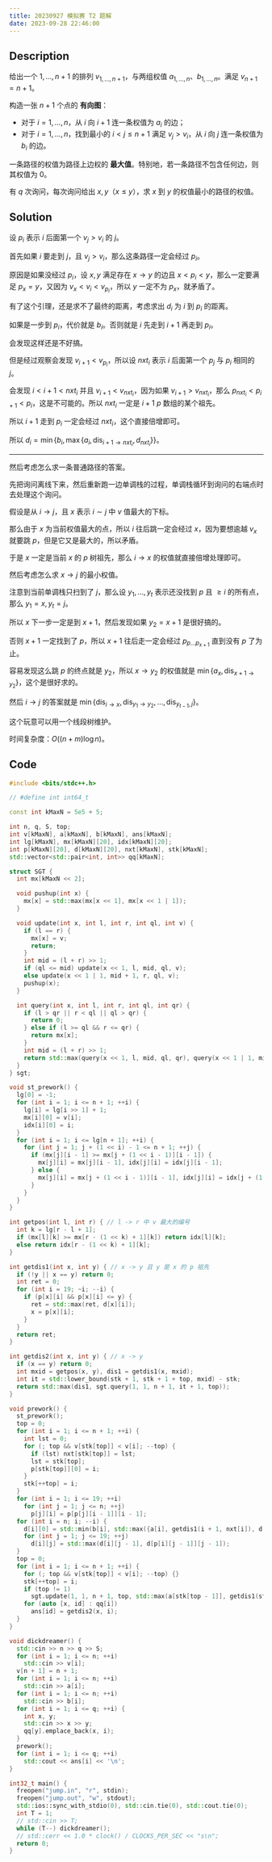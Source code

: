 ```yaml
---
title: 20230927 模拟赛 T2 题解
date: 2023-09-28 22:46:00
---
```


## Description

给出一个 $1,\dots,n+1$ 的排列 $v_{1,\dots,n+1}$，与两组权值 $a_{1,\dots,n}$、$b_{1,\dots,n}$。满足 $v_{n+1}=n+1$。

构造一张 $n+1$ 个点的 **有向图**：

+ 对于 $i=1,\dots,n$，从 $i$ 向 $i+1$ 连一条权值为 $a_i$ 的边；
+ 对于 $i=1,\dots,n$，找到最小的 $i < j \le n+1$ 满足 $v_j>v_i$，从 $i$ 向 $j$ 连一条权值为 $b_i$ 的边。

一条路径的权值为路径上边权的 **最大值**。特别地，若一条路径不包含任何边，则其权值为 $0$。

有 $q$ 次询问，每次询问给出 $x,y$（$x \le y$），求 $x$ 到 $y$ 的权值最小的路径的权值。

## Solution

设 $p_i$ 表示 $i$ 后面第一个 $v_j>v_i$ 的 $j$。

首先如果 $i$ 要走到 $j$，且 $v_j>v_i$，那么这条路径一定会经过 $p_i$。

原因是如果没经过 $p_i$，设 $x,y$ 满足存在 $x\to y$ 的边且 $x<p_i<y$，那么一定要满足 $p_x=y$，又因为 $v_x<v_i<v_{p_i}$，所以 $y$ 一定不为 $p_x$，就矛盾了。

有了这个引理，还是求不了最终的距离，考虑求出 $d_i$ 为 $i$ 到 $p_i$ 的距离。

如果是一步到 $p_i$，代价就是 $b_i$。否则就是 $i$ 先走到 $i+1$ 再走到 $p_i$。

会发现这样还是不好搞。

但是经过观察会发现 $v_{i+1}<v_{p_i}$，所以设 $nxt_i$ 表示 $i$ 后面第一个 $p_j$ 与 $p_i$ 相同的 $j$。

会发现 $i<i+1<nxt_i$ 并且 $v_{i+1}<v_{nxt_i}$，因为如果 $v_{i+1}>v_{nxt_i}$，那么 $p_{nxt_i}<p_{i+1}<p_i$，这是不可能的。所以 $nxt_i$ 一定是 $i+1$ $p$ 数组的某个祖先。

所以 $i+1$ 走到 $p_i$ 一定会经过 $nxt_i$，这个直接倍增即可。

所以 $d_i=\min\{b_i,\max\{a_i,\text{dis}_{i+1\to nxt_i},d_{nxt_i}\}\}$。

---

然后考虑怎么求一条普通路径的答案。

先把询问离线下来，然后重新跑一边单调栈的过程，单调栈循环到询问的右端点时去处理这个询问。

假设是从 $i\to j$，且 $x$ 表示 $i\sim j$ 中 $v$ 值最大的下标。

那么由于 $x$ 为当前权值最大的点，所以 $i$ 往后跳一定会经过 $x$，因为要想逾越 $v_x$ 就要跳 $p$，但是它又是最大的，所以矛盾。

于是 $x$ 一定是当前 $x$ 的 $p$ 树祖先，那么 $i\to x$ 的权值就直接倍增处理即可。

然后考虑怎么求 $x\to j$ 的最小权值。

注意到当前单调栈只扫到了 $j$，那么设 $y_1,\dots,y_{t}$ 表示还没找到 $p$ 且 $\geq i$ 的所有点，那么 $y_1=x,y_t=j$。

所以 $x$ 下一步一定是到 $x+1$，然后发现如果 $y_2=x+1$ 是很好搞的。

否则 $x+1$ 一定找到了 $p$，所以 $x+1$ 往后走一定会经过 $p_{p\dots p_{x+1}}$ 直到没有 $p$ 了为止。

容易发现这么跳 $p$ 的终点就是 $y_2$，所以 $x\to y_2$ 的权值就是 $\min\{a_x,\text{dis}_{x+1\to y_2}\}$，这个是很好求的。

然后 $i\to j$ 的答案就是 $\min\{\text{dis}_{i\to x},\text{dis}_{y_1\to y_2},\dots,\text{dis}_{y_{t-1},j}\}$。

这个玩意可以用一个线段树维护。

时间复杂度：$O((n+m)\log n)$。

## Code

```cpp
#include <bits/stdc++.h>

// #define int int64_t

const int kMaxN = 5e5 + 5;

int n, q, S, top;
int v[kMaxN], a[kMaxN], b[kMaxN], ans[kMaxN];
int lg[kMaxN], mx[kMaxN][20], idx[kMaxN][20];
int p[kMaxN][20], d[kMaxN][20], nxt[kMaxN], stk[kMaxN];
std::vector<std::pair<int, int>> qq[kMaxN];

struct SGT {
  int mx[kMaxN << 2];

  void pushup(int x) {
    mx[x] = std::max(mx[x << 1], mx[x << 1 | 1]);
  }

  void update(int x, int l, int r, int ql, int v) {
    if (l == r) {
      mx[x] = v;
      return;
    }
    int mid = (l + r) >> 1;
    if (ql <= mid) update(x << 1, l, mid, ql, v);
    else update(x << 1 | 1, mid + 1, r, ql, v);
    pushup(x);
  }

  int query(int x, int l, int r, int ql, int qr) {
    if (l > qr || r < ql || ql > qr) {
      return 0;
    } else if (l >= ql && r <= qr) {
      return mx[x];
    }
    int mid = (l + r) >> 1;
    return std::max(query(x << 1, l, mid, ql, qr), query(x << 1 | 1, mid + 1, r, ql, qr));
  }
} sgt;

void st_prework() {
  lg[0] = -1;
  for (int i = 1; i <= n + 1; ++i) {
    lg[i] = lg[i >> 1] + 1;
    mx[i][0] = v[i];
    idx[i][0] = i;
  }
  for (int i = 1; i <= lg[n + 1]; ++i) {
    for (int j = 1; j + (1 << i) - 1 <= n + 1; ++j) {
      if (mx[j][i - 1] >= mx[j + (1 << i - 1)][i - 1]) {
        mx[j][i] = mx[j][i - 1], idx[j][i] = idx[j][i - 1];
      } else {
        mx[j][i] = mx[j + (1 << i - 1)][i - 1], idx[j][i] = idx[j + (1 << i - 1)][i - 1];
      }
    }
  }
}

int getpos(int l, int r) { // l -> r 中 v 最大的编号
  int k = lg[r - l + 1];
  if (mx[l][k] >= mx[r - (1 << k) + 1][k]) return idx[l][k];
  else return idx[r - (1 << k) + 1][k];
}

int getdis1(int x, int y) { // x -> y 且 y 是 x 的 p 祖先
  if (!y || x == y) return 0;
  int ret = 0;
  for (int i = 19; ~i; --i) {
    if (p[x][i] && p[x][i] <= y) {
      ret = std::max(ret, d[x][i]);
      x = p[x][i];
    }
  }
  return ret;
}

int getdis2(int x, int y) { // x -> y
  if (x == y) return 0;
  int mxid = getpos(x, y), dis1 = getdis1(x, mxid);
  int it = std::lower_bound(stk + 1, stk + 1 + top, mxid) - stk;
  return std::max(dis1, sgt.query(1, 1, n + 1, it + 1, top));
}

void prework() {
  st_prework();
  top = 0;
  for (int i = 1; i <= n + 1; ++i) {
    int lst = 0;
    for (; top && v[stk[top]] < v[i]; --top) {
      if (lst) nxt[stk[top]] = lst;
      lst = stk[top];
      p[stk[top]][0] = i;
    }
    stk[++top] = i;
  }
  for (int i = 1; i <= 19; ++i)
    for (int j = 1; j <= n; ++j)
      p[j][i] = p[p[j][i - 1]][i - 1];
  for (int i = n; i; --i) {
    d[i][0] = std::min(b[i], std::max({a[i], getdis1(i + 1, nxt[i]), d[nxt[i]][0]}));
    for (int j = 1; j <= 19; ++j)
      d[i][j] = std::max(d[i][j - 1], d[p[i][j - 1]][j - 1]);
  }
  top = 0;
  for (int i = 1; i <= n + 1; ++i) {
    for (; top && v[stk[top]] < v[i]; --top) {}
    stk[++top] = i;
    if (top != 1)
      sgt.update(1, 1, n + 1, top, std::max(a[stk[top - 1]], getdis1(stk[top - 1] + 1, stk[top])));
    for (auto [x, id] : qq[i])
      ans[id] = getdis2(x, i);
  }
}

void dickdreamer() {
  std::cin >> n >> q >> S;
  for (int i = 1; i <= n; ++i)
    std::cin >> v[i];
  v[n + 1] = n + 1;
  for (int i = 1; i <= n; ++i)
    std::cin >> a[i];
  for (int i = 1; i <= n; ++i)
    std::cin >> b[i];
  for (int i = 1; i <= q; ++i) {
    int x, y;
    std::cin >> x >> y;
    qq[y].emplace_back(x, i);
  }
  prework();
  for (int i = 1; i <= q; ++i)
    std::cout << ans[i] << '\n';
}

int32_t main() {
  freopen("jump.in", "r", stdin);
  freopen("jump.out", "w", stdout);
  std::ios::sync_with_stdio(0), std::cin.tie(0), std::cout.tie(0);
  int T = 1;
  // std::cin >> T;
  while (T--) dickdreamer();
  // std::cerr << 1.0 * clock() / CLOCKS_PER_SEC << "s\n";
  return 0;
}
```